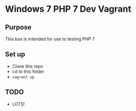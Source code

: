 # Windows 7 PHP 7 Dev Vagrant

## Purpose

This box is intended for use to testing PHP 7

## Set up

* Clone this repo
* cd to this folder
* ```vagrant up```

## TODO

* LOTS!